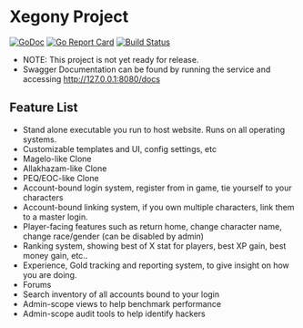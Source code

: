 # Xegony Project

[![GoDoc](https://godoc.org/github.com/xackery/xegony?status.svg)](https://godoc.org/github.com/xackery/xegony) [![Go Report Card](https://goreportcard.com/badge/github.com/xackery/xegony)](https://goreportcard.com/report/github.com/xackery/xegony) [![Build Status](https://travis-ci.org/xackery/xegony.svg)](https://travis-ci.org/Xackery/xegony.svg?branch=master)

* NOTE: This project is not yet ready for release.
* Swagger Documentation can be found by running the service and accessing http://127.0.0.1:8080/docs

## Feature List
* Stand alone executable you run to host website. Runs on all operating systems.
* Customizable templates and UI, config settings, etc
* Magelo-like Clone
* Allakhazam-like Clone
* PEQ/EOC-like Clone
* Account-bound login system, register from in game, tie yourself to your characters
* Account-bound linking system, if you own multiple characters, link them to a master login.
* Player-facing features such as return home, change character name, change race/gender (can be disabled by admin)
* Ranking system, showing best of X stat for players, best XP gain, best money gain, etc..
* Experience, Gold tracking and reporting system, to give insight on how you are doing.
* Forums
* Search inventory of all accounts bound to your login
* Admin-scope views to help benchmark performance
* Admin-scope audit tools to help identify hackers

